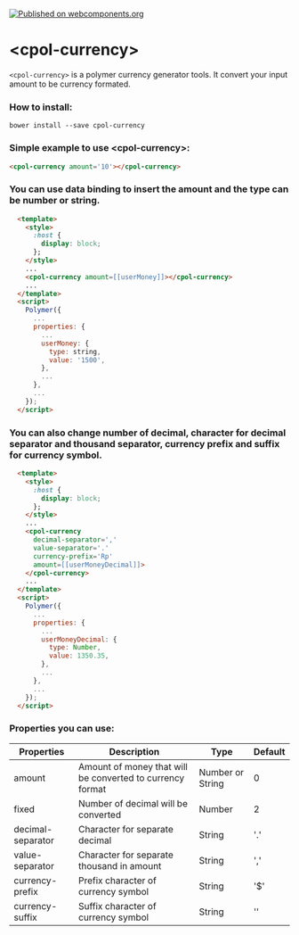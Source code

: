 [![Published on webcomponents.org](https://img.shields.io/badge/webcomponents.org-published-blue.svg)](https://beta.webcomponents.org/element/owner/my-element)
# &lt;cpol-currency&gt;

`<cpol-currency>` is a polymer currency generator tools. It convert your input amount to be currency formated.

### How to install:
`bower install --save cpol-currency`

### Simple example to use &lt;cpol-currency&gt;:
```html
<cpol-currency amount='10'></cpol-currency>
```

### You can use data binding to insert the amount and the type can be number or string.
```html
  <template>
    <style>
      :host {
        display: block;
      };
    </style>
    ...
    <cpol-currency amount=[[userMoney]]></cpol-currency>
    ...
  </template>
  <script>
    Polymer({
      ...
      properties: {
        ...
        userMoney: {
          type: string,
          value: '1500',
        },
        ...
      },
      ...
    });
  </script>
```

### You can also change number of decimal, character for decimal separator and thousand separator, currency prefix and suffix for currency symbol.
```html
  <template>
    <style>
      :host {
        display: block;
      };
    </style>
    ...
    <cpol-currency
      decimal-separator=','
      value-separator='.'
      currency-prefix='Rp'
      amount=[[userMoneyDecimal]]>
    </cpol-currency>
    ...
  </template>
  <script>
    Polymer({
      ...
      properties: {
        ...
        userMoneyDecimal: {
          type: Number,
          value: 1350.35,
        },
        ...
      },
      ...
    });
  </script>
```

### Properties you can use:
Properties | Description | Type | Default
--- | --- | --- | ---
amount | Amount of money that will be converted to currency format | Number or String | 0
fixed | Number of decimal will be converted | Number | 2
decimal-separator | Character for separate decimal | String | '.'
value-separator | Character for separate thousand in amount | String | ','
currency-prefix | Prefix character of currency symbol | String | '$'
currency-suffix | Suffix character of currency symbol | String | ''